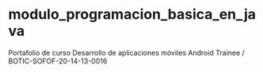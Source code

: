 # modulo_programacion_basica_en_java
Portafolio de curso Desarrollo de aplicaciones móviles Android Trainee / BOTIC-SOFOF-20-14-13-0016

